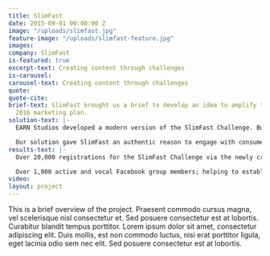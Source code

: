 ```yaml
---
title: SlimFast
date: 2015-09-01 00:00:00 Z
image: "/uploads/slimfast.jpg"
feature-image: "/uploads/slimfast-feature.jpg"
images: 
company: SlimFast
is-featured: true
excerpt-text: Creating content through challenges
is-carousel: 
carousel-text: Creating content through challenges
quote:
quote-cite:
brief-text: SlimFast brought us a brief to develop an idea to amplify their existing
  2016 marketing plan.
solution-text: |-
  EARN Studios developed a modern version of the SlimFast Challenge. Building on the legacy and awareness of the original SlimFast Challenge, we developed the next generation version; one that is in line with the SlimFast brand’s vision to modernise and drive reappraisal amongst consumers, whilst also winning new consumers.

  Our solution gave SlimFast an authentic reason to engage with consumers and provided a wealth of content, tools and assets to be activated across all of their channels (Twitter, Instagram, website, newsletters, PR, advertising and ambassadors.)
results-text: |-
  Over 20,000 registrations for the SlimFast Challenge via the newly created app.

  Over 1,000 active and vocal Facebook group members; helping to establish a community around the brand supporting each other and engaging with SlimFast.
video: 
layout: project
---
```


This is a brief overview of the project. Praesent commodo cursus magna, vel scelerisque nisl consectetur et. Sed posuere consectetur est at lobortis. Curabitur blandit tempus porttitor. Lorem ipsum dolor sit amet, consectetur adipiscing elit. Duis mollis, est non commodo luctus, nisi erat porttitor ligula, eget lacinia odio sem nec elit. Sed posuere consectetur est at lobortis.
